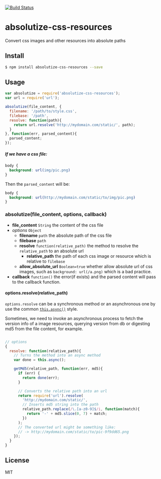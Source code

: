[![Build Status](https://travis-ci.org/neuron-js/absolutize-css-resources.svg?branch=master)](https://travis-ci.org/neuron-js/absolutize-css-resources)

<!-- [![NPM version](https://badge.fury.io/js/absolutize-css-resources.svg)](http://badge.fury.io/js/absolutize-css-resources)
[![npm module downloads per month](http://img.shields.io/npm/dm/absolutize-css-resources.svg)](https://www.npmjs.org/package/absolutize-css-resources) -->
<!-- [![Dependency Status](https://david-dm.org/neuron-js/absolutize-css-resources.svg)](https://david-dm.org/neuron-js/absolutize-css-resources) -->

# absolutize-css-resources

Convert css images and other resources into absolute paths

## Install

```sh
$ npm install absolutize-css-resources --save
```

## Usage

```js
var absolutize = require('absolutize-css-resources');
var url = require('url');

absolutize(file_content, {
  filename: '/path/to/style.css',
  filebase: '/path',
  resolve: function(path){
    return url.resolve('http://mydomain.com/static/', path); 
  }
}, function(err, parsed_content){
  parsed_content;
});
```

##### If we have a css file:

```css
body {
  background: url(img/pic.png)
}
```

Then the `parsed_content` will be:

```css
body {
  background: url(http://mydomain.com/static/to/img/pic.png)
}
```

### absolutize(file_content, options, callback)

- **file_content** `String` the content of the css file
- *options* `Object`
  - **filename** `path` the absolute path of the css file
  - **filebase** `path`
  - **resolve** `function(relative_path)` the method to resolve the `relative_path` to an absolute url
    - **relative_path** the path of each css image or resource which is relative to `filebase` 
  - **allow_absolute_url** `Boolean=true` whether allow absolute url of css images, such as `background: url(/a.png)` which is a bad practice.
- **callback** `function()` the error(if exists) and the parsed content will pass to the callback function.

#### options.resolve(relative_path)

`options.resolve` can be a synchronous method or an asynchronous one by use the common [`this.async()`](https://www.npmjs.com/package/wrap-as-async) style.

Sometimes, we need to invoke an asynchronous process to fetch the version info of a image resources, querying version from db or digesting md5 from the file content, for example.

```js

// options
{
  resolve: function(relative_path){
    // Turns the method into an async method
    var done = this.async();

    getMd5(relative_path, function(err, md5){
      if (err) {
        return done(err);
      }

      // Converts the relative path into an url
      return require('url').resolve(
        'http://mydomain.com/static/', 
        // Inserts md5 string into the path
        relative_path.replace(/\.[a-z0-9]$/i, function(match){
          return '-' + md5.slice(0, 7) + match;
        })
      );
      // The converted url might be something like:
      // -> http://mydomain.com/static/to/pic-9f9dd65.png
    });
  }
}
```

## License

MIT
